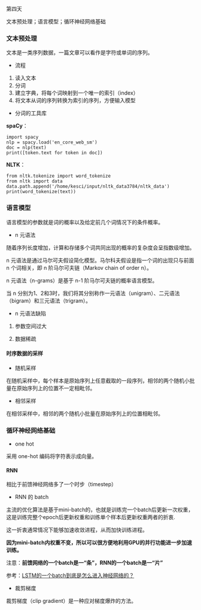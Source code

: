 第四天

文本预处理；语言模型；循环神经网络基础

### 文本预处理

文本是一类序列数据，一篇文章可以看作是字符或单词的序列。

* 流程

1. 读入文本
2. 分词
3. 建立字典，将每个词映射到一个唯一的索引（index）
4. 将文本从词的序列转换为索引的序列，方便输入模型

* 分词的工具库

**spaCy**：

	import spacy
	nlp = spacy.load('en_core_web_sm')
	doc = nlp(text)
	print([token.text for token in doc])

**NLTK**：

	from nltk.tokenize import word_tokenize
	from nltk import data
	data.path.append('/home/kesci/input/nltk_data3784/nltk_data')
	print(word_tokenize(text))

### 语言模型

语言模型的参数就是词的概率以及给定前几个词情况下的条件概率。

* n 元语法

随着序列长度增加，计算和存储多个词共同出现的概率的复杂度会呈指数级增加。

n 元语法是通过马尔可夫假设简化模型。马尔科夫假设是指一个词的出现只与前面 n 个词相关，即 n 阶马尔可夫链（Markov chain of order n）。

n 元语法（n-grams）是基于 n-1 阶马尔可夫链的概率语言模型。

当 n 分别为1、2和3时，我们将其分别称作一元语法（unigram）、二元语法（bigram）和三元语法（trigram）。

* n 元语法缺陷

1. 参数空间过大

2. 数据稀疏

#### 时序数据的采样

* 随机采样

在随机采样中，每个样本是原始序列上任意截取的一段序列，相邻的两个随机小批量在原始序列上的位置不一定相毗邻。

* 相邻采样

在相邻采样中，相邻的两个随机小批量在原始序列上的位置相毗邻。

### 循环神经网络基础

* one hot

采用 one-hot 编码将字符表示成向量。

#### RNN

相比于前馈神经网络多了一个时步（timestep）

* RNN 的 batch

主流的优化算法是基于mini-batch的，也就是训练完一个batch后更新一次权重，这是训练完整个epoch后更新权重和训练单个样本后更新权重两者的折衷.

这一折衷通常情况下能够加速收敛进程，从而加快训练进程。

**因为mini-batch内权重不变，所以可以很方便地利用GPU的并行功能进一步加速训练。**

注意：**前馈网络的一个batch是一“条”，RNN的一个batch是一“片”**

参考：[LSTM的一个batch到底是怎么进入神经网络的？](https://www.zhihu.com/question/286310691)

* 裁剪梯度

裁剪梯度（clip gradient）是一种应对梯度爆炸的方法。


